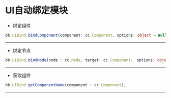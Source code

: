# UI自动绑定模块

- 绑定组件

```typescript
bb.UIBind.bindComponent(component: cc.Component, options: object = null);
```
---

- 绑定节点

```typescript
bb.UIBind.bindNode(node : cc.Node, target: cc.Component， options: object = null);
```
---

- 获取组件

```typescript
bb.UIBind.getComponentName(component : cc.Component);
```
---


